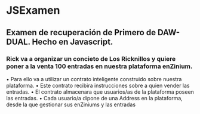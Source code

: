 # JSExamen
## Examen de recuperación de Primero de DAW-DUAL. Hecho en Javascript.
### Rick va a organizar un concieto de Los Ricknillos y quiere poner a la venta 100 entradas en nuestra plataforma enZinium.
• Para ello va a utilizar un contrato inteligente construido sobre nuestra plataforma.
• Este contrato recibira instrucciones sobre a quien vender las entradas.
• El contrato almacenara que usuarios/as de la plataforma poseen las entradas.
• Cada usuario/a dipone de una Address en la plataforma, desde la que gestionar sus enZiniums y las entradas
